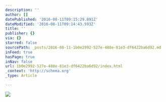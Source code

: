 ```yaml
---
description: ''
author: []
datePublished: '2016-08-11T09:15:29.891Z'
dateModified: '2016-08-11T09:14:43.593Z'
title: ''
publisher: {}
via: {}
starred: false
sourcePath: _posts/2016-08-11-1b0e2992-527e-488e-81e3-df6422ba6d92.md
inFeed: true
hasPage: true
inNav: false
url: 1b0e2992-527e-488e-81e3-df6422ba6d92/index.html
_context: 'http://schema.org'
_type: Article

---
```

![](https://the-grid-user-content.s3-us-west-2.amazonaws.com/33faddca-d8f4-4a57-866a-ec272ffdc354.jpg)